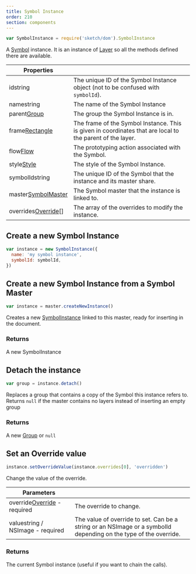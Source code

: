 ```yaml
---
title: Symbol Instance
order: 210
section: components
---
```


```javascript
var SymbolInstance = require('sketch/dom').SymbolInstance
```

A [Symbol](https://www.sketchapp.com/docs/symbols/) instance. It is an instance of [Layer](#layer) so all the methods defined there are available.

| Properties                                                            |                                                                                                           |
| --------------------------------------------------------------------- | --------------------------------------------------------------------------------------------------------- |
| id<span class="arg-type">string</span>                                | The unique ID of the Symbol Instance object (not to be confused with `symbolId`).                         |
| name<span class="arg-type">string</span>                              | The name of the Symbol Instance                                                                           |
| parent<span class="arg-type">[Group](#group)</span>                   | The group the Symbol Instance is in.                                                                      |
| frame<span class="arg-type">[Rectangle](#rectangle) </span>           | The frame of the Symbol Instance. This is given in coordinates that are local to the parent of the layer. |
| flow<span class="arg-type">[Flow](#flow)</span>                       | The prototyping action associated with the Symbol.                                                        |
| style<span class="arg-type">[Style](#style)</span>                    | The style of the Symbol Instance.                                                                         |
| symbolId<span class="arg-type">string</span>                          | The unique ID of the Symbol that the instance and its master share.                                       |
| master<span class="arg-type">[SymbolMaster](#symbol-master)</span>    | The Symbol master that the instance is linked to.                                                         |
| overrides<span class="arg-type">[Override](#symbol-override)[]</span> | The array of the overrides to modify the instance.                                                        |

## Create a new Symbol Instance

```javascript
var instance = new SymbolInstance({
  name: 'my symbol instance',
  symbolId: symbolId,
})
```

## Create a new Symbol Instance from a Symbol Master

```javascript
var instance = master.createNewInstance()
```

Creates a new [SymbolInstance](#symbol-instance) linked to this master, ready for inserting in the document.

### Returns

A new SymbolInstance

## Detach the instance

```javascript
var group = instance.detach()
```

Replaces a group that contains a copy of the Symbol this instance refers to. Returns `null` if the master contains no layers instead of inserting an empty group

### Returns

A new [Group](#group) or `null`

## Set an Override value

```javascript
instance.setOverrideValue(instance.overrides[0], 'overridden')
```

Change the value of the override.

| Parameters                                                                    |                                                                                                                  |
| ----------------------------------------------------------------------------- | ---------------------------------------------------------------------------------------------------------------- |
| override<span class="arg-type">[Override](#symbol-override) - required</span> | The override to change.                                                                                          |
| value<span class="arg-type">string / NSImage - required</span>                | The value of override to set. Can be a string or an NSImage or a symbolId depending on the type of the override. |

### Returns

The current Symbol instance (useful if you want to chain the calls).
